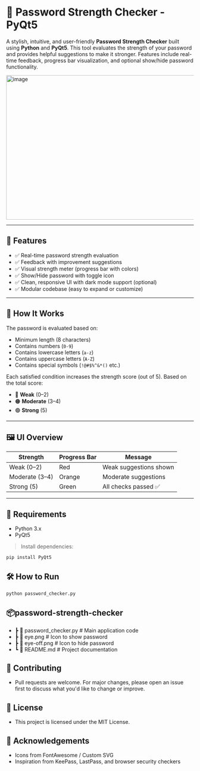 # 🔐 Password Strength Checker - PyQt5

A stylish, intuitive, and user-friendly **Password Strength Checker** built using **Python** and **PyQt5**. This tool evaluates the strength of your password and provides helpful suggestions to make it stronger. Features include real-time feedback, progress bar visualization, and optional show/hide password functionality.


<img width="532" height="387" alt="image" src="https://github.com/user-attachments/assets/6e8db0ca-c7b7-440b-8d22-e9720db12925" />

---

## 🚀 Features

- ✅ Real-time password strength evaluation
- ✅ Feedback with improvement suggestions
- ✅ Visual strength meter (progress bar with colors)
- ✅ Show/Hide password with toggle icon
- ✅ Clean, responsive UI with dark mode support (optional)
- ✅ Modular codebase (easy to expand or customize)

---

## 🧠 How It Works

The password is evaluated based on:

- Minimum length (8 characters)
- Contains numbers (`0-9`)
- Contains lowercase letters (`a-z`)
- Contains uppercase letters (`A-Z`)
- Contains special symbols (`!@#$%^&*()` etc.)

Each satisfied condition increases the strength score (out of 5). Based on the total score:

- 🔴 **Weak** (0–2)
- 🟠 **Moderate** (3–4)
- 🟢 **Strong** (5)

---

## 🖼️ UI Overview

| Strength      | Progress Bar | Message                |
|---------------|--------------|------------------------|
| Weak (0–2)    | Red          | Weak suggestions shown |
| Moderate (3–4)| Orange       | Moderate suggestions   |
| Strong (5)    | Green        | All checks passed ✅   |

---

## 🧰 Requirements

- Python 3.x
- PyQt5

> Install dependencies:

```bash
pip install PyQt5
```

## 🛠️ How to Run

```bash
python password_checker.py
```

## 📦password-strength-checker
- ┣ 📄 password_checker.py     # Main application code
- ┣ 📄 eye.png                  # Icon to show password
- ┣ 📄 eye-off.png              # Icon to hide password
- ┗ 📄 README.md                # Project documentation

## 🤝 Contributing
- Pull requests are welcome. For major changes, please open an issue first to discuss what you'd like to change or improve.

## 📜 License
- This project is licensed under the MIT License.

## 🙌 Acknowledgements
- Icons from FontAwesome / Custom SVG
- Inspiration from KeePass, LastPass, and browser security checkers

